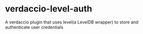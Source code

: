 # verdaccio-level-auth
A verdaccio plugin that uses level(a LevelDB wrapper) to store and authenticate user credentials
